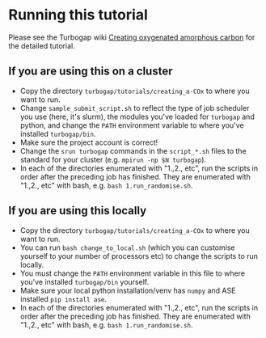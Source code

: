 # Running this tutorial
Please see the Turbogap wiki [Creating oxygenated amorphous carbon](https://turbogap.fi/wiki/index.php/Creating_oxygenated_amorphous_carbon) for the detailed tutorial.

## If you are using this on a cluster
- Copy the directory `turbogap/tutorials/creating_a-COx` to where you
  want to run.
- Change `sample_submit_script.sh` to reflect the type of job
  scheduler you use (here, it's slurm), the modules you've loaded for
  `turbogap` and python, and change the `PATH` environment variable to
  where you've installed `turbogap/bin`.
- Make sure the project account is correct!
- Change the `srun turbogap` commands in the `script_*.sh` files to
  the standard for your cluster (e.g. `mpirun -np $N turbogap`).
- In each of the directories enumerated with "1.,2., etc", run the
  scripts in order after the preceding job has finished. They are
  enumerated with "1.,2., etc" with bash, e.g. `bash
  1.run_randomise.sh`.


## If you are using this locally
- Copy the directory `turbogap/tutorials/creating_a-COx` to where you
  want to run.
- You can run `bash change_to_local.sh` (which you can customise
  yourself to your number of processors etc) to change the scripts to
  run locally.
- You must change the `PATH` environment variable in this file to
  where you've installed `turbogap/bin` yourself.
- Make sure your local python installation/venv has `numpy` and ASE
  installed `pip install ase`.
- In each of the directories enumerated with "1.,2., etc", run the
  scripts in order after the preceding job has finished. They are
  enumerated with "1.,2., etc" with bash, e.g. `bash
  1.run_randomise.sh`.
